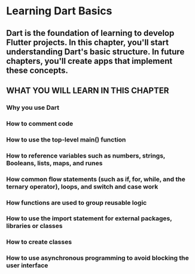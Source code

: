 # Learning Dart Basics

## Dart is the foundation of learning to develop Flutter projects. In this chapter, you'll start understanding Dart's basic structure. In future chapters, you'll create apps that implement these concepts.

## WHAT YOU WILL LEARN IN THIS CHAPTER

### Why you use Dart
### How to comment code
### How to use the top‐level main() function
### How to reference variables such as numbers, strings, Booleans, lists, maps, and runes
### How common flow statements (such as if, for, while, and the ternary operator), loops, and switch and case work
### How functions are used to group reusable logic
### How to use the import statement for external packages, libraries or classes
### How to create classes
### How to use asynchronous programming to avoid blocking the user interface